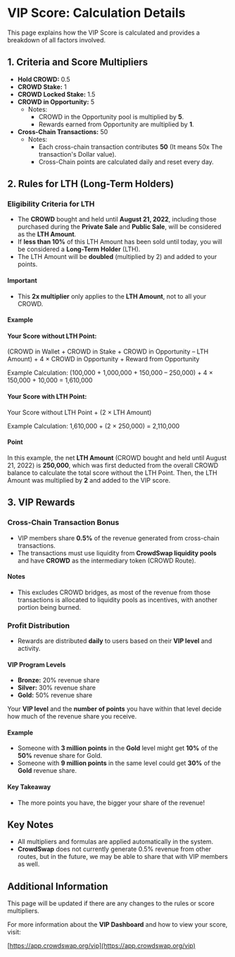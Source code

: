 # VIP Score: Calculation Details

This page explains how the VIP Score is calculated and provides a breakdown of all factors involved.

## 1. Criteria and Score Multipliers

- **Hold CROWD:** 0.5
- **CROWD Stake:** 1
- **CROWD Locked Stake:** 1.5
- **CROWD in Opportunity:** 5
  - Notes:
    - CROWD in the Opportunity pool is multiplied by **5**.
    - Rewards earned from Opportunity are multiplied by **1**.
- **Cross-Chain Transactions:** 50
  - Notes:
    - Each cross-chain transaction contributes **50** (It means 50x The transaction's Dollar value).
    - Cross-Chain points are calculated daily and reset every day.

## 2. Rules for LTH (Long-Term Holders)

### Eligibility Criteria for LTH

- The **CROWD** bought and held until **August 21, 2022**, including those purchased during the **Private Sale** and **Public Sale**, will be considered as the **LTH Amount**.
- If **less than 10%** of this LTH Amount has been sold until today, you will be considered a **Long-Term Holder** (LTH).
- The LTH Amount will be **doubled** (multiplied by 2) and added to your points.

#### Important

- This **2x multiplier** only applies to the **LTH Amount**, not to all your CROWD.

#### Example

#### Your Score without LTH Point:

(CROWD in Wallet + CROWD in Stake + CROWD in Opportunity – LTH Amount) + 4 × CROWD in Opportunity + Reward from Opportunity

Example Calculation:
(100,000 + 1,000,000 + 150,000 – 250,000) + 4 × 150,000 + 10,000 = 1,610,000

#### Your Score with LTH Point:

Your Score without LTH Point + (2 × LTH Amount)

Example Calculation:
1,610,000 + (2 × 250,000) = 2,110,000

#### Point

In this example, the net **LTH Amount** (CROWD bought and held until August 21, 2022) is **250,000**, which was first deducted from the overall CROWD balance to calculate the total score without the LTH Point. Then, the LTH Amount was multiplied by **2** and added to the VIP score.

## 3. VIP Rewards

### Cross-Chain Transaction Bonus

- VIP members share **0.5%** of the revenue generated from cross-chain transactions.
- The transactions must use liquidity from **CrowdSwap liquidity pools** and have **CROWD** as the intermediary token (CROWD Route).

#### Notes

- This excludes CROWD bridges, as most of the revenue from those transactions is allocated to liquidity pools as incentives, with another portion being burned.

### Profit Distribution

- Rewards are distributed **daily** to users based on their **VIP level** and activity.

#### VIP Program Levels

- **Bronze:** 20% revenue share
- **Silver:** 30% revenue share
- **Gold:** 50% revenue share

Your **VIP level** and the **number of points** you have within that level decide how much of the revenue share you receive.

#### Example

- Someone with **3 million points** in the **Gold** level might get **10%** of the **50%** revenue share for Gold.
- Someone with **9 million points** in the same level could get **30%** of the **Gold** revenue share.

#### Key Takeaway

- The more points you have, the bigger your share of the revenue!

## Key Notes

- All multipliers and formulas are applied automatically in the system.
- **CrowdSwap** does not currently generate 0.5% revenue from other routes, but in the future, we may be able to share that with VIP members as well.

## Additional Information

This page will be updated if there are any changes to the rules or score multipliers.

For more information about the **VIP Dashboard** and how to view your score, visit:

[https://app.crowdswap.org/vip](https://app.crowdswap.org/vip)
